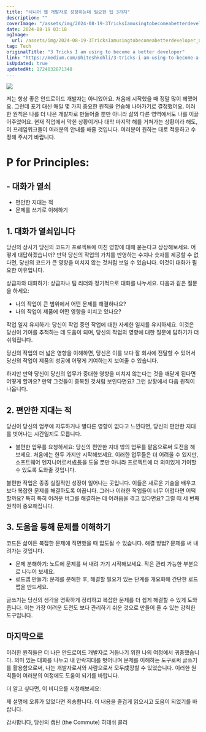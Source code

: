 ```yaml
---
title: "시니어 웹 개발자로 성장하는데 필요한 팁 3가지"
description: ""
coverImage: "/assets/img/2024-08-19-3TricksIamusingtobecomeabetterdeveloper_0.png"
date: 2024-08-19 03:18
ogImage:
  url: /assets/img/2024-08-19-3TricksIamusingtobecomeabetterdeveloper_0.png
tag: Tech
originalTitle: "3 Tricks I am using to become a better developer"
link: "https://medium.com/@hiteshkohli/3-tricks-i-am-using-to-become-a-better-developer-bb0222a87aab"
isUpdated: true
updatedAt: 1724032871348
---
```


<img src="/assets/img/2024-08-19-3TricksIamusingtobecomeabetterdeveloper_0.png" />

저는 항상 좋은 안드로이드 개발자는 아니었어요. 처음에 시작했을 때 정말 많이 헤맸어요. 그런데 포기 대신 매일 몇 가지 중요한 원칙을 연습해 나아가기로 결정했어요. 이러한 원칙은 나를 더 나은 개발자로 만들어줄 뿐만 아니라 삶의 다른 영역에서도 나를 이끌어주었어요. 현재 직업에서 막힌 상황이거나 대학 마지막 해를 거쳐가는 상황이라 해도, 이 프레임워크들이 여러분의 안내를 해줄 것입니다. 여러분이 원하는 대로 적응하고 수정해 주시기 바랍니다.

# P for Principles:

## - 대화가 열쇠

- 편안한 지대는 적
- 문제를 쓰기로 이해하기

<!-- seedividend - 사각형 -->

<ins class="adsbygoogle"
     style="display:block"
     data-ad-client="ca-pub-4877378276818686"
     data-ad-slot="1898504329"
     data-ad-format="auto"
     data-full-width-responsive="true"></ins>

<script>
     (adsbygoogle = window.adsbygoogle || []).push({});
</script>

## 1. 대화가 열쇠입니다

당신의 상사가 당신의 코드가 프로젝트에 미친 영향에 대해 묻는다고 상상해보세요. 어떻게 대답하겠습니까? 만약 당신의 작업의 가치를 반영하는 수치나 숫자를 제공할 수 없다면, 당신의 코드가 큰 영향을 미치지 않는 것처럼 보일 수 있습니다. 이것이 대화가 필요한 이유입니다.

상급자와 대화하기: 상급자나 팀 리더와 정기적으로 대화를 나누세요. 다음과 같은 질문을 하세요:

- 나의 작업이 큰 범위에서 어떤 문제를 해결하나요?
- 나의 작업이 제품에 어떤 영향을 미치고 있나요?

작업 일지 유지하기: 당신이 작업 중인 작업에 대한 자세한 일지를 유지하세요. 이것은 당신이 기여를 추적하는 데 도움이 되며, 당신의 작업의 영향에 대한 질문에 답하기가 더 쉬워집니다.

당신의 작업의 더 넓은 영향을 이해하면, 당신은 이를 보다 잘 회사에 전달할 수 있어서 당신의 작업이 제품의 성공에 어떻게 기여하는지 보여줄 수 있습니다.

<!-- seedividend - 사각형 -->

<ins class="adsbygoogle"
     style="display:block"
     data-ad-client="ca-pub-4877378276818686"
     data-ad-slot="1898504329"
     data-ad-format="auto"
     data-full-width-responsive="true"></ins>

<script>
     (adsbygoogle = window.adsbygoogle || []).push({});
</script>

하지만 만약 당신이 당신의 업무가 중대한 영향을 미치지 않는다는 것을 깨닫게 된다면 어떻게 할까요? 만약 그것들이 중복된 것처럼 보인다면요? 그런 상황에서 다음 원칙이 나옵니다.

## 2. 편안한 지대는 적

당신이 당신의 업무에 지루하거나 별다른 영향이 없다고 느낀다면, 당신의 편안한 지대를 벗어나는 시간일지도 모릅니다.

- 불편한 업무를 요청하세요: 당신의 편안한 지대 밖의 업무를 맡음으로써 도전을 해보세요. 처음에는 한두 가지만 시작해보세요. 이러한 업무들은 더 어려울 수 있지만, 소프트웨어 엔지니어로서成長을 도울 뿐만 아니라 프로젝트에 더 의미있게 기여할 수 있도록 도와줄 것입니다.

<!-- seedividend - 사각형 -->

<ins class="adsbygoogle"
     style="display:block"
     data-ad-client="ca-pub-4877378276818686"
     data-ad-slot="1898504329"
     data-ad-format="auto"
     data-full-width-responsive="true"></ins>

<script>
     (adsbygoogle = window.adsbygoogle || []).push({});
</script>

불편한 작업은 종종 실질적인 성장이 일어나는 곳입니다. 이들은 새로운 기술을 배우고 보다 복잡한 문제를 해결하도록 이끕니다. 그러나 이러한 작업들이 너무 어렵다면 어떡할까요? 특히 특히 어려운 버그를 해결하는 데 어려움을 겪고 있다면요? 그럴 때 세 번째 원칙이 중요해집니다.

## 3. 도움을 통해 문제를 이해하기

코드든 삶이든 복잡한 문제에 직면했을 때 압도될 수 있습니다. 해결 방법? 문제를 써 내려가는 것입니다.

- 문제 분해하기: 노트에 문제를 써 내려 가기 시작해보세요. 작은 관리 가능한 부분으로 나누어 보세요.
- 로드맵 만들기: 문제를 분해한 후, 해결할 필요가 있는 단계를 개요화해 간단한 로드맵을 만드세요.

<!-- seedividend - 사각형 -->

<ins class="adsbygoogle"
     style="display:block"
     data-ad-client="ca-pub-4877378276818686"
     data-ad-slot="1898504329"
     data-ad-format="auto"
     data-full-width-responsive="true"></ins>

<script>
     (adsbygoogle = window.adsbygoogle || []).push({});
</script>

글쓰기는 당신의 생각을 명확하게 정리하고 복잡한 문제를 더 쉽게 해결할 수 있게 도와줍니다. 이는 가장 어려운 도전도 보다 관리하기 쉬운 것으로 만들어 줄 수 있는 강력한 도구입니다.

## 마지막으로

이러한 원칙들은 더 나은 안드로이드 개발자로 거듭나기 위한 나의 여정에서 귀중했습니다. 의미 있는 대화를 나누고 내 안락지대를 벗어나며 문제를 이해하는 도구로써 글쓰기를 활용함으로써, 나는 개발자로서와 사람으로서 모두成장할 수 있었습니다. 이러한 원칙들이 여러분의 여정에도 도움이 되기를 바랍니다.

더 알고 싶다면, 이 비디오를 시청해보세요:

<!-- seedividend - 사각형 -->

<ins class="adsbygoogle"
     style="display:block"
     data-ad-client="ca-pub-4877378276818686"
     data-ad-slot="1898504329"
     data-ad-format="auto"
     data-full-width-responsive="true"></ins>

<script>
     (adsbygoogle = window.adsbygoogle || []).push({});
</script>

제 설명에 오류가 있었다면 죄송합니다. 이 내용을 즐겁게 읽으시고 도움이 되었기를 바랍니다.

감사합니다,
당신의 캡틴 (the Commute)
히테쉬 콜리
